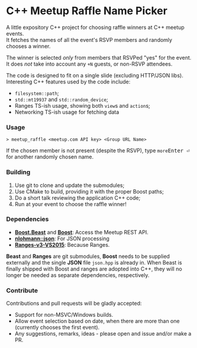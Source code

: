 # C++ Meetup Raffle Name Picker 

A little expository C++ project for choosing raffle winners at C++ meetup events.  
It fetches the names of all the event's RSVP members and randomly chooses a winner.

The winner is selected *only* from members that RSVPed "yes" for the event.  
It does *not* take into account any `+N` guests, or non-RSVP attendees.

The code is designed to fit on a single slide (excluding HTTP/JSON libs).  
Interesting C++ features used by the code include:
- `filesystem::path`;
- `std::mt19937` and `std::random_device`;
- Ranges TS-ish usage, showing both `view`s and `action`s;
- Networking TS-ish usage for fetching data


### Usage
`> meetup_raffle <meetup.com API key> <Group URL Name>` 

If the chosen member is not present (despite the RSVP), type `more`<kbd>Enter ⏎</kbd> for another randomly chosen name.

### Building

1. Use git to clone and update the submodules;  
2. Use CMake to build, providing it with the proper Boost paths;
3. Do a short talk reviewing the application C++ code;
4. Run at your event to choose the raffle winner!

### Dependencies
- [**Boost.Beast**](https://github.com/boostorg/beast) and [**Boost**](boost.org): Access the Meetup REST API.  
- [**nlohmann::json**](https://github.com/nlohmann/json): For JSON processing
- [**Ranges-v3-VS2015**](https://github.com/Microsoft/Range-V3-VS2015): Because Ranges.

**Beast** and **Ranges** are git submodules, **Boost** needs to be supplied externally and the single **JSON** file `json.hpp` is already in. When Beast is finally shipped with Boost and ranges are adopted into C++, they will no longer be needed as separate dependencies, respectively. 

### Contribute

Contributions and pull requests will be gladly accepted:

- Support for non-MSVC/Windows builds.
- Allow event selection based on date, when there are more than one (currently chooses the first event).
- Any suggestions, remarks, ideas - please open and issue and/or make a PR.